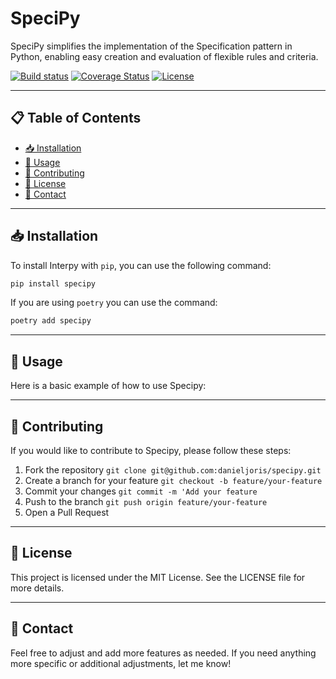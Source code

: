 # SpeciPy
SpeciPy simplifies the implementation of the Specification pattern in Python, enabling easy creation and evaluation of flexible rules and criteria.

[![Build status](https://github.com/danieljoris/specipy/actions/workflows/ci.yml/badge.svg?branch=main)](https://github.com/danieljoris/specipy/actions/workflows/ci.yml)
[![Coverage Status](https://codecov.io/gh/danieljoris/specipy/branch/main/graph/badge.svg?token=C70HMVKXDK)](https://codecov.io/gh/danieljoris/specipy)
[![License](https://img.shields.io/github/license/danieljoris/specipy)](https://github.com/danieljoris/specipy/blob/main/LICENSE)

---

## 📋 Table of Contents

- [📥 Installation](#-installation)
- [🚀 Usage](#-usage)
- [🤝 Contributing](#-contributing)
- [📜 License](#-license)
- [📧 Contact](#-contact)

---

## 📥 Installation

To install Interpy with `pip`, you can use the following command:

```bash
pip install specipy
```
If you are using `poetry` you can use the command:

```bash
poetry add specipy
```

---

## 🚀 Usage

Here is a basic example of how to use Specipy:



---


## 🤝 Contributing
If you would like to contribute to Specipy, please follow these steps:

1. Fork the repository
    `git clone git@github.com:danieljoris/specipy.git`
2. Create a branch for your feature 
    `git checkout -b feature/your-feature`
3. Commit your changes 
    `git commit -m 'Add your feature`
4. Push to the branch 
    `git push origin feature/your-feature`
5. Open a Pull Request

---

## 📜 License
This project is licensed under the MIT License. See the LICENSE file for more details.

---

## 📧 Contact

Feel free to adjust and add more features as needed. If you need anything more specific or additional adjustments, let me know!
